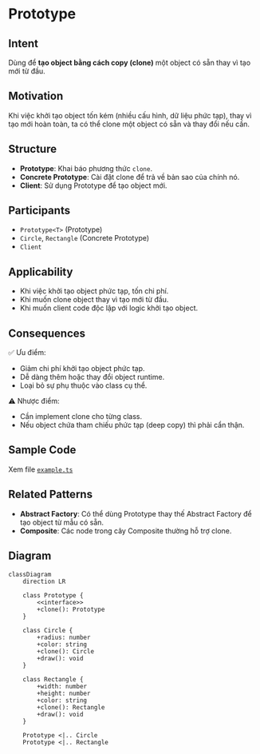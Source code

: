 # Prototype

## Intent

Dùng để **tạo object bằng cách copy (clone)** một object có sẵn thay vì tạo mới từ đầu.

## Motivation

Khi việc khởi tạo object tốn kém (nhiều cấu hình, dữ liệu phức tạp), thay vì tạo mới hoàn toàn, ta có thể clone một object có sẵn và thay đổi nếu cần.

## Structure

- **Prototype**: Khai báo phương thức `clone`.
- **Concrete Prototype**: Cài đặt clone để trả về bản sao của chính nó.
- **Client**: Sử dụng Prototype để tạo object mới.

## Participants

- `Prototype<T>` (Prototype)
- `Circle`, `Rectangle` (Concrete Prototype)
- `Client`

## Applicability

- Khi việc khởi tạo object phức tạp, tốn chi phí.
- Khi muốn clone object thay vì tạo mới từ đầu.
- Khi muốn client code độc lập với logic khởi tạo object.

## Consequences

✅ Ưu điểm:

- Giảm chi phí khởi tạo object phức tạp.
- Dễ dàng thêm hoặc thay đổi object runtime.
- Loại bỏ sự phụ thuộc vào class cụ thể.

⚠️ Nhược điểm:

- Cần implement clone cho từng class.
- Nếu object chứa tham chiếu phức tạp (deep copy) thì phải cẩn thận.

## Sample Code

Xem file [`example.ts`](./example.ts)

## Related Patterns

- **Abstract Factory**: Có thể dùng Prototype thay thế Abstract Factory để tạo object từ mẫu có sẵn.
- **Composite**: Các node trong cây Composite thường hỗ trợ clone.

## Diagram

```mermaid
classDiagram
    direction LR

    class Prototype {
        <<interface>>
        +clone(): Prototype
    }

    class Circle {
        +radius: number
        +color: string
        +clone(): Circle
        +draw(): void
    }

    class Rectangle {
        +width: number
        +height: number
        +color: string
        +clone(): Rectangle
        +draw(): void
    }

    Prototype <|.. Circle
    Prototype <|.. Rectangle
```
